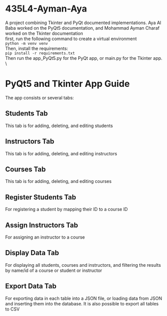 # 435L4-Ayman-Aya
A project combining Tkinter and PyQt documented implementations. Aya Al Baba worked on the PyQt5 documentation, and Mohammad Ayman Charaf worked on the Tkinter documentation \
first, run the following command to create a virtual environment \
`python -m venv venv` \
Then, install the requirements: \
`pip install -r requirements.txt` \
Then run the app_PyQt5.py for the PyQt app, or main.py for the Tkinter app. \
# PyQt5 and Tkinter App Guide

The app consists or several tabs:
## Students Tab
This tab is for adding, deleting, and editing students

## Instructors Tab

This tab is for adding, deleting, and editing instructors

## Courses Tab

This tab is for adding, deleting, and editing courses

## Register Students Tab

For registering a student by mapping their ID to a course ID

## Assign Instructors Tab

For assigning an instructor to a course

## Display Data Tab

For displaying all students, courses and instructors, and filtering the results by name/id of a course or student or instructor

## Export Data Tab

For exporting data in each table into a JSON file, or loading data from JSON and inserting them into the database. It is also possible to export all tables to CSV


